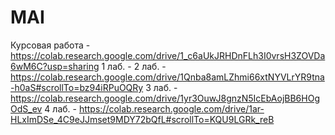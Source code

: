 # MAI
Курсовая работа - https://colab.research.google.com/drive/1_c6aUkJRHDnFLh3I0vrsH3ZOVDa6wM6C?usp=sharing
1 лаб. - 
2 лаб. - https://colab.research.google.com/drive/1Qnba8amLZhmi66xtNYVLrYR9tna-h0aS#scrollTo=bz94iRPuOQRy
3 лаб. - https://colab.research.google.com/drive/1yr3OuwJ8gnzN5IcEbAojBB6HOgOdS_ev
4 лаб. - https://colab.research.google.com/drive/1ar-HLxImDSe_4C9eJJmset9MDY72bQfL#scrollTo=KQU9LGRk_reB
